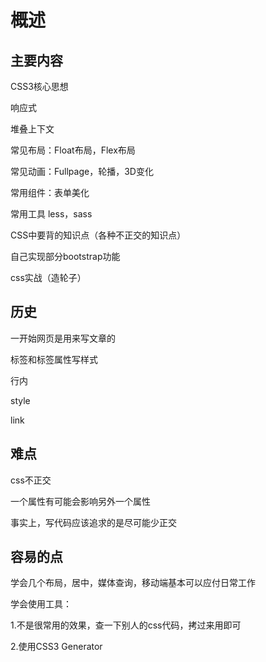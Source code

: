 # 概述

## 主要内容

CSS3核心思想

响应式

堆叠上下文

常见布局：Float布局，Flex布局

常见动画：Fullpage，轮播，3D变化

常用组件：表单美化

常用工具     less，sass

CSS中要背的知识点（各种不正交的知识点）

自己实现部分bootstrap功能

css实战（造轮子）



## 历史

一开始网页是用来写文章的

标签和标签属性写样式

行内

style

link



## 难点

css不正交

一个属性有可能会影响另外一个属性

事实上，写代码应该追求的是尽可能少正交



## 容易的点

学会几个布局，居中，媒体查询，移动端基本可以应付日常工作

学会使用工具：

1.不是很常用的效果，查一下别人的css代码，拷过来用即可

2.使用CSS3 Generator




